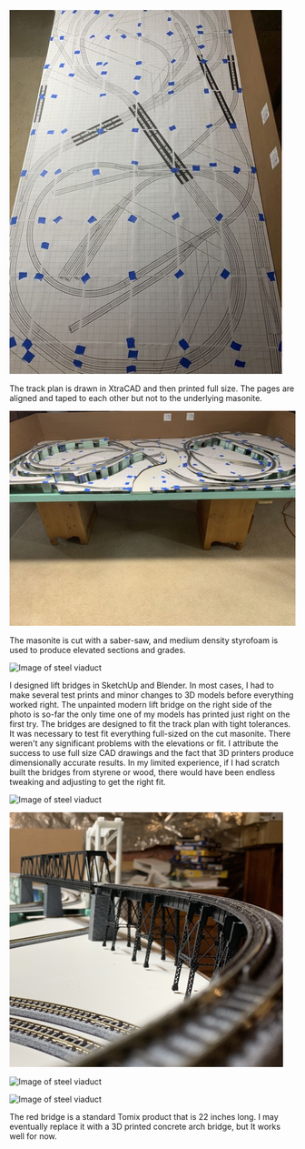 
![Image of steel viaduct](TransferFullSizePlan.jpg)

The track plan is drawn in XtraCAD and then printed full size. The pages are aligned and taped to each other but not to the underlying masonite.

![Image of steel viaduct](TransferTrackPlanWithElevations.jpg)

The masonite is cut with a saber-saw, and medium density styrofoam is used to produce elevated sections and grades.

![Image of steel viaduct](IMG_0102.png)

I designed lift bridges in SketchUp and Blender. In most cases, I had to make several test prints and minor changes to 3D models before everything worked right. The unpainted modern lift bridge on the right side of the photo is so-far the only time one of my models has printed just right on the first try. The bridges are designed to fit the track plan with tight tolerances. It was necessary to test fit everything full-sized on the cut masonite. There weren't any significant problems with the elevations or fit. I attribute the success to use full size CAD drawings and the fact that 3D printers produce dimensionally accurate results. In my limited experience, if I had scratch built the bridges from styrene or wood, there would have been endless tweaking and adjusting to get the right fit.

![Image of steel viaduct](IMG_0105.png)

![Image of steel viaduct](IMG_0110.png)

![Image of steel viaduct](IMG_0112.png)

![Image of steel viaduct](IMG_0114.png)

The red bridge is a standard Tomix product that is 22 inches long. I may eventually replace it with a 3D printed concrete arch bridge, but It works well for now.
